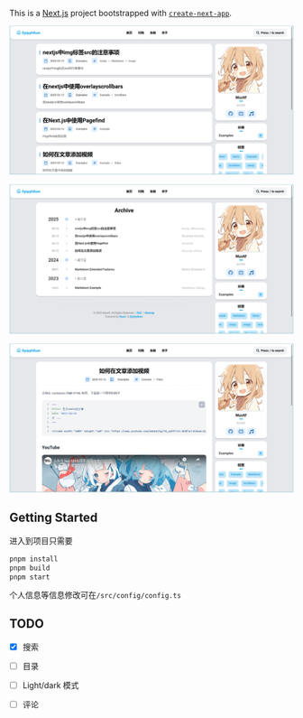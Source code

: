 This is a [Next.js](https://nextjs.org) project bootstrapped with [`create-next-app`](https://nextjs.org/docs/app/api-reference/cli/create-next-app).

![image-20250314131526186](./assets/image-20250314131526186.png)

![image-20250314131544073](./assets/image-20250314131544073.png)

![image-20250314131612001](./assets/image-20250314131612001.png)

## Getting Started

进入到项目只需要

```
pnpm install
pnpm build
pnpm start
```

个人信息等信息修改可在`/src/config/config.ts`

## TODO

- [x] 搜索
- [ ] 目录
- [ ] Light/dark 模式
- [ ] 评论

